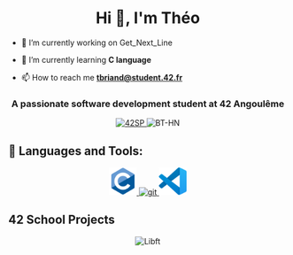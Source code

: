 <h1 align="center">Hi 👋, I'm Théo</h1>



- 🔭 I’m currently working on Get_Next_Line

- 🌱 I’m currently learning **C language**

- 📫 How to reach me **tbriand@student.42.fr**

<div align="center">
<h3 align="center">A passionate software development student at 42 Angoulême</h3>
  <a href="https://profile.intra.42.fr/users/tbriand" target="_blank">
	<img src="https://img.shields.io/badge/Intra-tbriand-white?&logo=42&logoColor=white" alt="42SP" />
  </a>
  <img src="https://komarev.com/ghpvc/?username=BT-HN&label=Profile%20views&abbreviated=true&color=d80e0e&style=flat-square" alt="BT-HN" />
</div>

## 📍 Languages and Tools:
<p align="center">
    <a href="https://www.cprogramming.com/" target="_blank" rel="noreferrer">
        <img src="https://raw.githubusercontent.com/devicons/devicon/master/icons/c/c-original.svg" alt="c" width="50" height="50"/>
    </a>
	<a href="https://git-scm.com/" target="_blank" rel="noreferrer">
        <img src="https://www.vectorlogo.zone/logos/git-scm/git-scm-icon.svg" alt="git" width="50" height="50"/>
    </a>
	<a href="https://code.visualstudio.com/" target="_blank" rel="noreferrer">
		<img src="https://raw.githubusercontent.com/devicons/devicon/master/icons/vscode/vscode-original.svg" alt="vscode" width="50" height="50"/>
	</a>
</p>

## 42 School Projects
<div align="center">
    <img src="https://github.com/BT-HN/42-project-badges/blob/main/badges/libftn.png" alt="Libft" title="116/100" />
</div>

